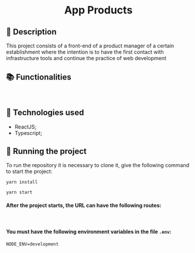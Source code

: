 <h1 align="center">App Products</h1>

## :pencil: Description

This project consists of a front-end of a product manager of a certain establishment where the intention is to have the first contact with infrastructure tools and continue the practice of web development
<br/>

## :books: Functionalities

<br/>

## :wrench: Technologies used

- ReactJS;
- Typescript;
  <br/>

## :rocket: Running the project

To run the repository it is necessary to clone it, give the following command to start the project:

```
yarn install
```

```
yarn start
```

#### After the project starts, the URL can have the following routes:

<br />

#### You must have the following environment variables in the file `.env`:

```
NODE_ENV=development

```
